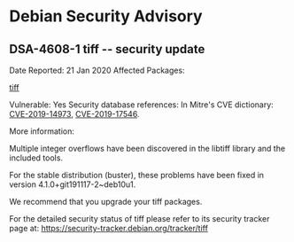 
Debian Security Advisory
========================


DSA-4608-1 tiff -- security update
----------------------------------



Date Reported:
21 Jan 2020
Affected Packages:

[tiff](https://packages.debian.org/src:tiff)

Vulnerable:
Yes
Security database references:
In Mitre's CVE dictionary: [CVE-2019-14973](https://security-tracker.debian.org/tracker/CVE-2019-14973), [CVE-2019-17546](https://security-tracker.debian.org/tracker/CVE-2019-17546).  

More information:

Multiple integer overflows have been discovered in the libtiff library
and the included tools.


For the stable distribution (buster), these problems have been fixed in
version 4.1.0+git191117-2~deb10u1.


We recommend that you upgrade your tiff packages.


For the detailed security status of tiff please refer to
its security tracker page at:
<https://security-tracker.debian.org/tracker/tiff>





